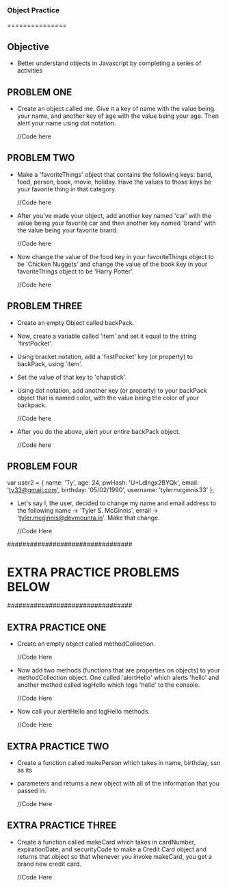 ### Object Practice
===============

## Objective
- Better understand objects in Javascript by completing a series of activities

## PROBLEM ONE
- Create an object called me. Give it a key of name with the value being your name, and another key of age with the value being your age. Then alert your name using dot notation.

  //Code here






## PROBLEM TWO
- Make a 'favoriteThings' object that contains the following keys: band, food, person, book, movie, holiday. Have the values to those keys be your favorite thing in that category.

  //Code here






- After you've made your object, add another key named 'car' with the value being your favorite car and then another key named 'brand' with the value being your favorite brand.

  //Code here





- Now change the value of the food key in your favoriteThings object to be 'Chicken Nuggets' and change the value of the book key in your favoriteThings object to be 'Harry Potter'.

  //Code here





## PROBLEM THREE
- Create an empty Object called backPack. 
- Now, create a variable called 'item' and set it equal to the string 'firstPocket'. 
- Using bracket notation, add a 'firstPocket' key (or property) to backPack, using 'item'.
- Set the value of that key to 'chapstick'.
- Using dot notation, add another key (or property) to your backPack object that is named color, with the value being the color of your backpack. 

  //Code here






- After you do the above, alert your entire backPack object.

  //Code here

 

## PROBLEM FOUR 
var user2 = {
        name: 'Ty',
        age: 24,
        pwHash: 'U+Ldlngx2BYQk',
        email: 'ty33@gmail.com',
        birthday: '05/02/1990',
        username: 'tylermcginnis33'
};
- Let's say I, the user, decided to change my name and email address to the following name -> 'Tyler S. McGinnis', email -> 'tyler.mcginnis@devmounta.in'. Make that change.

  //Code Here





#################################
# EXTRA PRACTICE PROBLEMS BELOW #
#################################

## EXTRA PRACTICE ONE
- Create an empty object called methodCollection.

  //Code Here




- Now add two methods (functions that are properties on objects) to your methodCollection object. One called 'alertHello' which alerts 'hello' and another method called logHello which logs 'hello' to the console. 


  //Code Here


- Now call your alertHello and logHello methods.

  //Code Here








## EXTRA PRACTICE TWO
- Create a function called makePerson which takes in name, birthday, ssn as its
- parameters and returns a new object with all of the information that you passed in.

  //Code Here





  


## EXTRA PRACTICE THREE
- Create a function called makeCard which takes in cardNumber, expirationDate, and securityCode to make a Credit Card object and returns that object so that whenever you invoke makeCard, you get a brand new credit card.

  //Code Here
